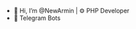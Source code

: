 - 👋 Hi, I’m @NewArmin | ⚙ PHP Developer
- 🤖 Telegram Bots

<!---
NewArmin/NewArmin is a ✨ special ✨ repository because its `README.md` (this file) appears on your GitHub profile.
You can click the Preview link to take a look at your changes.
--->
